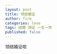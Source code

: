 ```yaml
---
layout: post
title: 领结婚证
author: fire
categories: love 
tags: 结婚 领证 一生一世
published: false
---
```


领结婚证啦